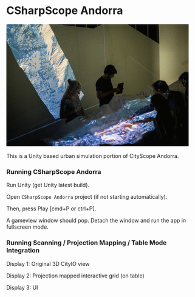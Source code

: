 # CSharpScope Andorra

![](giphy.gif)

This is a Unity based urban simulation portion of CityScope Andorra.

### Running CSharpScope Andorra

Run Unity (get Unity latest build).

Open `CSharpScope Andorra` project (if not starting automatically).

Then, press Play [cmd+P or ctrl+P].

A gameview window should pop. Detach the window and run the app in fullscreen mode.

### Running Scanning / Projection Mapping / Table Mode Integration

Display 1: Original 3D CityIO view

Display 2: Projection mapped interactive grid (on table)

Display 3: UI
